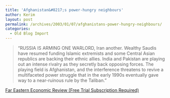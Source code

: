 ```yaml
---
title: 'Afghanistan&#8217;s power-hungry neighbours'
author: Kerim
layout: post
permalink: /archives/2003/01/07/afghanistans-power-hungry-neighbours/
categories:
  - Old Blog Import
---
```


>   &#8220;RUSSIA IS ARMING ONE WARLORD, Iran another. Wealthy Saudis have resumed funding Islamic extremists and some Central Asian republics are backing their ethnic allies. India and Pakistan are playing out an intense rivalry as they secretly back opposing forces. The playing field is Afghanistan, and the interference threatens to revive a multifaceted power struggle that in the early 1990s eventually gave way to a near-ruinous rule by the Taliban.&#8221;


<a href="http://www.feer.com/articles/2003/0301_09/p018region.html" onclick="_gaq.push(['_trackEvent', 'outbound-article', 'http://www.feer.com/articles/2003/0301_09/p018region.html', 'Far Eastern Economic Review (Free Trial Subscription Required)']);" >Far Eastern Economic Review (Free Trial Subscription Required)</a>

